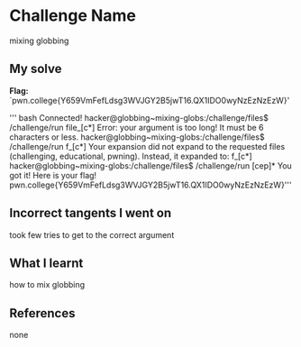 # Challenge Name
mixing globbing

## My solve
**Flag:** `pwn.college{Y659VmFefLdsg3WVJGY2B5jwT16.QX1IDO0wyNzEzNzEzW}'

'''
bash
Connected!
hacker@globbing~mixing-globs:/challenge/files$ /challenge/run file_[c*]
Error: your argument is too long! It must be 6 characters or less.
hacker@globbing~mixing-globs:/challenge/files$ /challenge/run f_[c*]
Your expansion did not expand to the requested files (challenging, educational,
pwning). Instead, it expanded to:
f_[c*]
hacker@globbing~mixing-globs:/challenge/files$ /challenge/run [cep]*
You got it! Here is your flag!
pwn.college{Y659VmFefLdsg3WVJGY2B5jwT16.QX1IDO0wyNzEzNzEzW}'''


## Incorrect tangents I went on
took few tries to get to the correct argument

## What I learnt
how to mix globbing


## References 
none
